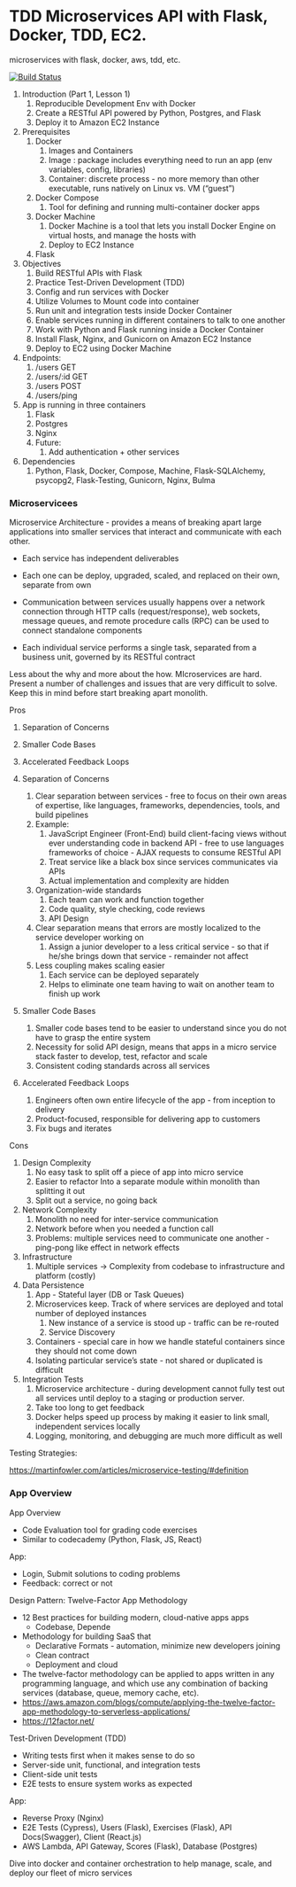 # TDD Microservices API with Flask, Docker, TDD, EC2.
microservices with flask, docker, aws, tdd, etc.

[![Build Status](https://travis-ci.org/kevincwu0/tdd-microservices-api.svg?branch=master)](https://travis-ci.org/kevincwu0/tdd-microservices-api)

1. Introduction (Part 1, Lesson 1) 
    1. Reproducible Development Env with Docker
    2. Create a RESTful API powered by Python, Postgres, and Flask
    3. Deploy it to Amazon EC2 Instance
2. Prerequisites
    1. Docker 
        1. Images and Containers
        2. Image : package includes everything need to run an app (env variables, config, libraries) 
        3. Container: discrete process - no more memory than other executable, runs natively on Linux vs. VM (“guest”)
    2. Docker Compose
        1. Tool for defining and running multi-container docker apps
    3. Docker Machine
        1. Docker Machine is a tool that lets you install Docker Engine on virtual hosts, and manage the hosts with
        2. Deploy to EC2 Instance
    4. Flask
3. Objectives
    1. Build RESTful APIs with Flask
    2. Practice Test-Driven Development (TDD)
    3. Config and run services with Docker
    4. Utilize Volumes to Mount code into container
    5. Run unit and integration tests inside Docker Container
    6. Enable services running in different containers to talk to one another
    7. Work with Python and Flask running inside a Docker Container
    8. Install Flask, Nginx, and Gunicorn on Amazon EC2 Instance
    9. Deploy to EC2 using Docker Machine
4. Endpoints:
    1. /users GET
    2. /users/:id GET
    3. /users POST
    4. /users/ping
5. App is running in three containers
    1. Flask
    2. Postgres
    3. Nginx 
    4. Future:
        1. Add authentication + other services
6. Dependencies
    1. Python, Flask, Docker, Compose, Machine, Flask-SQLAlchemy, psycopg2, Flask-Testing, Gunicorn, Nginx, Bulma

### Microservicees

Microservice Architecture - provides a means of breaking apart large applications into smaller services that interact and communicate with each other. 
- Each service has independent deliverables 
- Each one can be deploy, upgraded, scaled, and replaced on their own, separate from own
- Communication between services usually happens over a network connection through HTTP calls (request/response), web sockets, message queues, and remote procedure calls (RPC) can be used to connect standalone components

- Each individual service performs a single task, separated from a business unit, governed by its RESTful contract

Less about the why and more about the how. MIcroservices are hard. Present a number of challenges and issues that are very difficult to solve. Keep this in mind before start breaking apart monolith.

Pros 
1. Separation of Concerns
2. Smaller Code Bases
3. Accelerated Feedback Loops

1. Separation of Concerns
    1. Clear separation between services - free to focus on their own areas of expertise, like languages, frameworks, dependencies, tools, and build pipelines
    2. Example:
        1. JavaScript Engineer (Front-End) build client-facing views without ever understanding code in backend API - free to use languages frameworks of choice - AJAX requests to consume RESTful API
        2. Treat service like a black box since services communicates via APIs
        3. Actual implementation and complexity are hidden
    3. Organization-wide standards 
        1. Each team can work and function together
        2. Code quality, style checking, code reviews
        3. API Design
    4. Clear separation means that errors are mostly localized to the service developer working on
        1. Assign a junior developer to a less critical service - so that if he/she brings down that service - remainder not affect
    5. Less coupling makes scaling easier 
        1. Each service can be deployed separately
        2. Helps to eliminate one team having to wait on another team to finish up work
2. Smaller Code Bases
    1. Smaller code bases tend to be easier to understand since you do not have to grasp the entire system
    2. Necessity for solid API design, means that apps in a micro service stack faster to develop, test, refactor and scale
    3. Consistent coding standards across all services
3. Accelerated Feedback Loops
    1. Engineers often own entire lifecycle of the app - from inception to delivery
    2. Product-focused, responsible for delivering app to customers 
    3. Fix bugs and iterates

Cons
1. Design Complexity
    1. No easy task to split off a piece of app into micro service
    2. Easier to refactor Into a separate module within monolith than splitting it out
    3. Split out a service, no going back
2. Network Complexity
    1. Monolith no need for inter-service communication
    2. Network before when you needed a function call
    3. Problems: multiple services need to communicate one another - ping-pong like effect in network effects
3. Infrastructure
    1. Multiple services -> Complexity from codebase to infrastructure and platform (costly) 
4. Data Persistence
    1. App - Stateful layer (DB or Task Queues)
    2. Microservices keep. Track of where services are deployed and total number of deployed instances
        1. New instance of a service is stood up - traffic can be re-routed
        2. Service Discovery
    3. Containers - special care in how we handle stateful containers since they should not come down
    4. Isolating particular service’s state - not shared or duplicated is difficult 
5. Integration Tests
    1. Microservice architecture - during development cannot fully test out all services until deploy to a staging or production server. 
    2. Take too long to get feedback
    3. Docker helps speed up process by making it easier to link small, independent services locally
    4. Logging, monitoring, and debugging are much more difficult as well

Testing Strategies:

https://martinfowler.com/articles/microservice-testing/#definition


### App Overview
App Overview
- Code Evaluation tool for grading code exercises
- Similar to codecademy (Python, Flask, JS, React)

App:
- Login, Submit solutions to coding problems
- Feedback: correct or not

Design Pattern: Twelve-Factor App Methodology 
- 12 Best practices for building modern, cloud-native apps apps
    - Codebase, Depende
- Methodology for building SaaS that
    - Declarative Formats - automation, minimize new developers joining
    - Clean contract
    - Deployment and cloud
- The twelve-factor methodology can be applied to apps written in any programming language, and which use any combination of backing services (database, queue, memory cache, etc).
- https://aws.amazon.com/blogs/compute/applying-the-twelve-factor-app-methodology-to-serverless-applications/
- https://12factor.net/ 

Test-Driven Development (TDD)
- Writing tests first when it makes sense to do so
- Server-side unit, functional, and integration tests
- Client-side unit tests
- E2E tests to ensure system works as expected 

App: 
- Reverse Proxy (Nginx) 
- E2E Tests (Cypress), Users (Flask), Exercises (Flask), API Docs(Swagger), Client (React.js)
- AWS Lambda, API Gateway, Scores (Flask), Database (Postgres) 

Dive into docker and container orchestration to help manage, scale, and deploy our fleet of micro services
